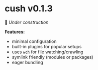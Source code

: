 # cush v0.1.3

🚧 *Under construction*

**Features:**
- minimal configuration
- built-in plugins for popular setups
- uses [`wch`][1] for file watching/crawling
- symlink friendly (modules or packages)
- eager bundling

[1]: https://github.com/aleclarson/wch

